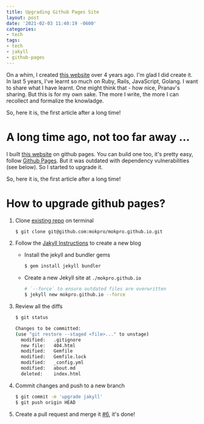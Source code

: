 ```yaml
---
title: Upgrading Github Pages Site
layout: post
date: '2021-02-03 11:40:19 -0600'
categories:
- tech
tags:
- tech
- jakyll
- github-pages
---
```


On a whim, I created [this website](https://pranav.moktali.io) over 4 years ago.  I'm glad I did create it. In last 5 years, I've learnt so much on Ruby, Rails, JavaScript, Golang. I want to share what I have learnt. One might think that - how nice, Pranav's sharing. But this is for my own sake. The more I write, the more I can recollect and formalize the knowladge.

So, here it is, the first article after a long time! 

# A long time ago, not too far away ...

I built [this website](https://pranav.moktali.io) on github pages. You can build one too, it's pretty easy, follow [Github Pages](https://pages.github.com/). But it was outdated with dependency vulnerabilities (see below). So I started to upgrade it.

So, here it is, the first article after a long time! 

# How to upgrade github pages?

1. Clone [existing repo](https://github.com/mokpro/mokpro.github.io) on terminal 

    ```bash
    $ git clone git@github.com:mokpro/mokpro.github.io.git
    ```

1. Follow the [Jakyll Instructions](https://jekyllrb.com/docs/#instructions) to create a new blog
  
    - Install the jekyll and bundler gems
    
        ```bash
        $ gem install jekyll bundler
        ```
  
    - Create a new Jekyll site at `./mokpro.github.io`
    
        ```bash
        # `--force` to ensure outdated files are overwritten
        $ jekyll new mokpro.github.io --force

        ```
 
1. Review all the diffs

    ```bash
    $ git status
    
    Changes to be committed:
    (use "git restore --staged <file>..." to unstage)
      modified:   .gitignore
      new file:   404.html
      modified:   Gemfile
      modified:   Gemfile.lock
      modified:   _config.yml
      modified:   about.md
      deleted:    index.html
    ```

1. Commit changes and push to a new branch

    ```bash
    $ git commit -m 'upgrade jakyll'
    $ git push origin HEAD
    ```

1. Create a pull request and merge it [#6](https://github.com/mokpro/mokpro.github.io/pull/6), it's done!
